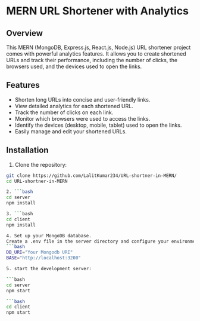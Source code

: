 # MERN URL Shortener with Analytics

## Overview

This MERN (MongoDB, Express.js, React.js, Node.js) URL shortener project comes with powerful analytics features. It allows you to create shortened URLs and track their performance, including the number of clicks, the browsers used, and the devices used to open the links.

## Features

- Shorten long URLs into concise and user-friendly links.
- View detailed analytics for each shortened URL.
- Track the number of clicks on each link.
- Monitor which browsers were used to access the links.
- Identify the devices (desktop, mobile, tablet) used to open the links.
- Easily manage and edit your shortened URLs.

## Installation

1. Clone the repository:

```bash
git clone https://github.com/LalitKumar234/URL-shortner-in-MERN/
cd URL-shortner-in-MERN

2. ```bash
cd server
npm install

3. ```bash
cd client
npm install

4. Set up your MongoDB database.
Create a .env file in the server directory and configure your environment variables:
```bash
DB_URI="Your Mongodb URI"
BASE="http://localhost:3200"

5. start the development server:

```bash
cd server
npm start

```bash
cd client
npm start



